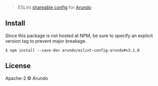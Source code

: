 > ESLint [shareable config](http://eslint.org/docs/developer-guide/shareable-configs.html) for [Arundo](http://arundo.com)

## Install

Since this package is not hosted at NPM, be sure to specify an explicit version tag to prevent major breakage.

```
$ npm install --save-dev arundo/eslint-config-arundo#v3.1.0
```

## License

Apache-2 © Arundo
